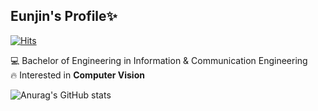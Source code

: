 ## Eunjin's Profile:sparkles:
[![Hits](https://hits.seeyoufarm.com/api/count/incr/badge.svg?url=https%3A%2F%2Fgithub.com%2Feunjin-jun717&count_bg=%23CBDB9E&title_bg=%23A8B7ED&icon=&icon_color=%23D5DEB6&title=eunjin-jun717&edge_flat=false)](https://hits.seeyoufarm.com)

:computer: Bachelor of Engineering in Information & Communication Engineering\
:fire: Interested in **Computer Vision**

![Anurag's GitHub stats](https://github-readme-stats.vercel.app/api?username=eunjin-jun717&theme=buefy&show_icons=true)
